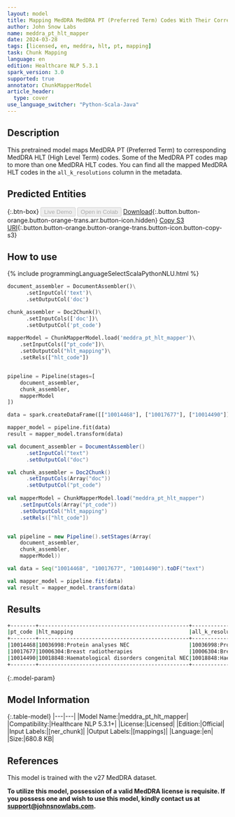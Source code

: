 ```yaml
---
layout: model
title: Mapping MedDRA MedDRA PT (Preferred Term) Codes With Their Corresponding MedDRA HLT (High Level Term) Codes
author: John Snow Labs
name: meddra_pt_hlt_mapper
date: 2024-03-28
tags: [licensed, en, meddra, hlt, pt, mapping]
task: Chunk Mapping
language: en
edition: Healthcare NLP 5.3.1
spark_version: 3.0
supported: true
annotator: ChunkMapperModel
article_header:
  type: cover
use_language_switcher: "Python-Scala-Java"
---
```


## Description

This pretrained model maps MedDRA PT (Preferred Term) to corresponding MedDRA HLT (High Level Term) codes. Some of the MedDRA PT codes map to more than one MedDRA HLT codes. You can find all the mapped MedDRA HLT codes in the `all_k_resolutions` column in the metadata.

## Predicted Entities



{:.btn-box}
<button class="button button-orange" disabled>Live Demo</button>
<button class="button button-orange" disabled>Open in Colab</button>
[Download](https://s3.amazonaws.com/auxdata.johnsnowlabs.com/clinical/models/meddra_pt_hlt_mapper_en_5.3.1_3.0_1711628019391.zip){:.button.button-orange.button-orange-trans.arr.button-icon.hidden}
[Copy S3 URI](s3://auxdata.johnsnowlabs.com/clinical/models/meddra_pt_hlt_mapper_en_5.3.1_3.0_1711628019391.zip){:.button.button-orange.button-orange-trans.button-icon.button-copy-s3}

## How to use



<div class="tabs-box" markdown="1">
{% include programmingLanguageSelectScalaPythonNLU.html %}
  
```python
document_assembler = DocumentAssembler()\
      .setInputCol('text')\
      .setOutputCol('doc')

chunk_assembler = Doc2Chunk()\
      .setInputCols(['doc'])\
      .setOutputCol('pt_code')
 
mapperModel = ChunkMapperModel.load('meddra_pt_hlt_mapper')\
    .setInputCols(["pt_code"])\
    .setOutputCol("hlt_mapping")\
    .setRels(["hlt_code"])


pipeline = Pipeline(stages=[
    document_assembler,
    chunk_assembler,
    mapperModel
])

data = spark.createDataFrame([["10014468"], ["10017677"], ["10014490"]]).toDF("text")

mapper_model = pipeline.fit(data)
result = mapper_model.transform(data)
```
```scala
val document_assembler = DocumentAssembler()
      .setInputCol("text")
      .setOutputCol("doc")

val chunk_assembler = Doc2Chunk()
      .setInputCols(Array("doc"))
      .setOutputCol("pt_code")
 
val mapperModel = ChunkMapperModel.load("meddra_pt_hlt_mapper")
    .setInputCols(Array("pt_code"))
    .setOutputCol("hlt_mapping")
    .setRels(["hlt_code"])


val pipeline = new Pipeline().setStages(Array(
    document_assembler,
    chunk_assembler,
    mapperModel))

val data = Seq("10014468", "10017677", "10014490").toDF("text")

val mapper_model = pipeline.fit(data)
val result = mapper_model.transform(data)
```
</div>

## Results

```bash
+--------+------------------------------------------------+------------------------------------------------------------------------------------------------------+
|pt_code |hlt_mapping                                     |all_k_resolutions                                                                                     |
+--------+------------------------------------------------+------------------------------------------------------------------------------------------------------+
|10014468|10036998:Protein analyses NEC                   |10036998:Protein analyses NEC:::                                                                      |
|10017677|10006304:Breast radiotherapies                  |10006304:Breast radiotherapies:::                                                                     |
|10014490|10018848:Haematological disorders congenital NEC|10018848:Haematological disorders congenital NEC:::10038185:Red cell membrane and enzyme abnormalities|
+--------+------------------------------------------------+------------------------------------------------------------------------------------------------------+
```

{:.model-param}
## Model Information

{:.table-model}
|---|---|
|Model Name:|meddra_pt_hlt_mapper|
|Compatibility:|Healthcare NLP 5.3.1+|
|License:|Licensed|
|Edition:|Official|
|Input Labels:|[ner_chunk]|
|Output Labels:|[mappings]|
|Language:|en|
|Size:|680.8 KB|

## References

This model is trained with the v27 MedDRA dataset.

**To utilize this model, possession of a valid MedDRA license is requisite. If you possess one and wish to use this model, kindly contact us at support@johnsnowlabs.com.**
